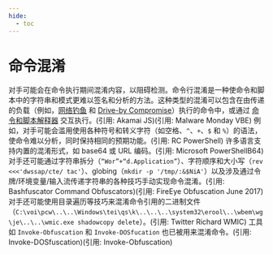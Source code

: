 ```yaml
---
hide:
  - toc
---
```


# 命令混淆

对手可能会在命令执行期间混淆内容，以阻碍检测。命令行混淆是一种使命令和脚本中的字符串和模式更难以签名和分析的方法。这种类型的混淆可以包含在由传递的负载（例如，[网络钓鱼](https://attack.mitre.org/techniques/T1566) 和 [Drive-by Compromise](https://attack.mitre.org/techniques/T1189)）执行的命令中，或通过 [命令和脚本解释器](https://attack.mitre.org/techniques/T1059) 交互执行。(引用: Akamai JS)(引用: Malware Monday VBE)  例如，对手可能会滥用使用各种符号和转义字符（如空格、`^`、`+`、`$` 和 `%`）的语法，使命令难以分析，同时保持相同的预期功能。(引用: RC PowerShell) 许多语言支持内置的混淆形式，如 base64 或 URL 编码。(引用: Microsoft PowerShellB64) 对手还可能通过字符串拆分（`“Wor”+“d.Application”`）、字符顺序和大小写（`rev <<<'dwssap/cte/ tac'`）、globing（`mkdir -p '/tmp/:&$NiA'`）以及涉及通过令牌/环境变量/输入流传递字符串的各种技巧手动实现命令混淆。(引用: Bashfuscator Command Obfuscators)(引用: FireEye Obfuscation June 2017)  对手还可能使用目录遍历等技巧来混淆命令引用的二进制文件（`C:\voi\pcw\..\..\Windows\tei\qs\k\..\..\..\system32\erool\..\wbem\wg\je\..\..\wmic.exe shadowcopy delete`）。(引用: Twitter Richard WMIC)  工具如 <code>Invoke-Obfuscation</code> 和 <code>Invoke-DOSfucation</code> 也已被用来混淆命令。(引用: Invoke-DOSfuscation)(引用: Invoke-Obfuscation)
